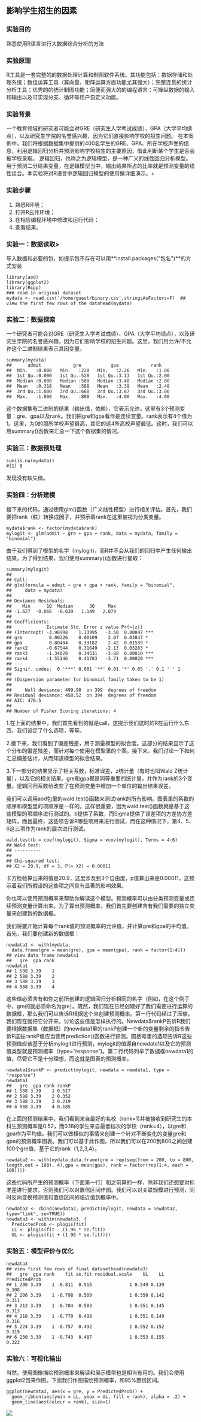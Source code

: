 ## 影响学生招生的因素

### 实验目的

熟悉使用R语言进行大数据综合分析的方法

### 实验原理

R工具是一套完整的的数据处理计算和制图软件系统。其功能包括：数据存储和处理系统；数组运算工具（其向量、矩阵运算方面功能尤其强大）；完整连贯的统计分析工具；优秀的的统计制图功能；简便而强大的的编程语言：可操纵数据的输入和输出以及可实现分支、循环等用户自定义功能。

### 实验背景
一个教育领域的研究者可能会对GRE（研究生入学考试成绩）、GPA（大学平均绩点），以及研究生学院的名誉感兴趣，因为它们直接影响学校的招生问题。
在本案例中，我们将根据数据集中提供的400名学生的GRE、GPA、所在学校声誉的信息，利用逻辑回归分析并预测影响学校招生的主要原因，借此判断某个学生是否会被学校录取。
逻辑回归，也称之为逻辑模型，是一种广义的线性回归分析模型。用于预测二分结果变量。在逻辑模型当中，输出结果所占的比率就是预测变量的线性组合。本实验将对R语言中逻辑回归模型的使用做详细演示。+



### 实验步骤

1. 熟悉R环境；
2. 打开R云件环境；
3. 在相应编程环境中修改和运行代码；
4. 查看结果。

### 实验一：数据读取>

导入数据和必要的包，如提示包不存在可以用**install.packages("包名")**的方式安装

```
library(aod)
library(ggplot2)
library(Rcpp)
### read in original dataset
mydata <- read.csv('/home/guest/binary.csv',stringsAsFactors=F)  ## view the first few rows of the datahead(mydata)
```

### 实验二：数据探索

一个研究者可能会对GRE（研究生入学考试成绩）、GPA（大学平均绩点），以及研究生学院的名誉感兴趣，因为它们影响学校的招生问题。这里，我们用允许/不允许这个二进制结果表示其因变量。

```
summary(mydata)
##      admit            gre           gpa            rank     
##  Min.   :0.000   Min.   :220   Min.   :2.26   Min.   :1.00  
##  1st Qu.:0.000   1st Qu.:520   1st Qu.:3.13   1st Qu.:2.00  
##  Median :0.000   Median :580   Median :3.40   Median :2.00  
##  Mean   :0.318   Mean   :588   Mean   :3.39   Mean   :2.48  
##  3rd Qu.:1.000   3rd Qu.:660   3rd Qu.:3.67   3rd Qu.:3.00  
##  Max.   :1.000   Max.   :800   Max.   :4.00   Max.   :4.00
```

这个数据集有二进制的结果（输出值，依赖），它表示允许。这里有3个预测变量：gre、gpa以及rank。我们把gre和gpa看作是连续变量。rank表示有4个值为1。这里，为0的那所学校声望最高，其它的这4所高校声望最低。这时，我们可以用summary()函数来汇总一下这个数据集的情况。

### 实验三：数据预处理

```
sum(is.na(mydata))
#[1] 0
```
发现没有缺失值。

### 实验四：分析建模

接下来的代码，通过使用glm()函数（广义线性模型）进行相关评估。首先，我们要把rank（秩）转换成因子，并预示着rank在这里被视为分类变量。

```
mydata$rank <- factor(mydata$rank)
mylogit <- glm(admit ~ gre + gpa + rank, data = mydata, family = "binomial")
```

由于我们得到了模型的名字（mylogit)，而R并不会从我们的回归中产生任何输出结果。为了得到结果，我们使用summary()函数进行提取：

```
summary(mylogit)
## 
## Call:
## glm(formula = admit ~ gre + gpa + rank, family = "binomial", 
##     data = mydata)
## 
## Deviance Residuals: 
##    Min      1Q  Median      3Q     Max  
## -1.627  -0.866  -0.639   1.149   2.079  
## 
## Coefficients:
##             Estimate Std. Error z value Pr(>|z|)    
## (Intercept) -3.98998    1.13995   -3.50  0.00047 ***
## gre          0.00226    0.00109    2.07  0.03847 *  
## gpa          0.80404    0.33182    2.42  0.01539 *  
## rank2       -0.67544    0.31649   -2.13  0.03283 *  
## rank3       -1.34020    0.34531   -3.88  0.00010 ***
## rank4       -1.55146    0.41783   -3.71  0.00020 ***
## ---
## Signif. codes:  0 '***' 0.001 '**' 0.01 '*' 0.05 '.' 0.1 ' ' 1
## 
## (Dispersion parameter for binomial family taken to be 1)
## 
##     Null deviance: 499.98  on 399  degrees of freedom
## Residual deviance: 458.52  on 394  degrees of freedom
## AIC: 470.5
## 
## Number of Fisher Scoring iterations: 4
```

1.在上面的结果中，我们首先看到的就是call，这提示我们这时的R在运行什么东西，我们设定了什么选项，等等。

2.接下来，我们看到了偏差残差，用于测量模型的拟合度。这部分的结果显示了这个分布的偏差残差，而针对每个使用在模型里的个案。接下来，我们讨论一下如何汇总偏差估计，从而知道模型的拟合结果。

3.下一部分的结果显示了相关系数，标准误差，z统计量（有时也叫Wald Z统计量），以及它的相关结果。gre和gpa都是同等重要的统计量，并作为rank的3个变量。逻辑回归系数给改变了在预测变量中增加一个单位的输出结果误差。

我们可以调用aod包里的wald.test()函数来测试rank的所有影响。图表里的系数的顺序和模型里的项顺序是一样的。这样很重要，因为wald.test()函数就是基于这些模型的项顺序进行测试的。b提供了系数，而Sigma提供了误差项的方差协方差矩阵，而且最终，这些项告诉R哪些项用来进行测试，而在这种情况下，第4、5、6这三项作为rank的层次进行测试。

```
wald.test(b = coef(mylogit), Sigma = vcov(mylogit), Terms = 4:6)
## Wald test:
## ----------
## 
## Chi-squared test:
## X2 = 20.9, df = 3, P(> X2) = 0.00011
```

卡方检验算出来的值是20.9，这里涉及到3个自由度，p值算出来是0.00011，这预示着我们所假设的这些项之间具有显著的影响效果。

你也可以使用预测概率来帮助你解读这个模型。预测概率可以由分类预测变量或连续预测变量计算出来。为了算出预测概率，我们首先要创建含有我们需要的独立变量来创建新的数据框。

我们将要开始计算每个rank值的预测概率的允许值，并计算gre和gpa的平均值。首先，我们要创建新的数据框：

```
newdata1 <- with(mydata,
  data.frame(gre = mean(gre), gpa = mean(gpa), rank = factor(1:4)))
## view data frame newdata1
##   gre  gpa rank
newdata1
## 1 588 3.39    1
## 2 588 3.39    2
## 3 588 3.39    3
## 4 588 3.39    4
```

这些值必须含有和你之前所创建的逻辑回归分析相同的名字（例如，在这个例子中，gre的就必须命名为gre）。既然，我们现在已经创建好了我们需要进行运算的数据框，那么我们可以告诉R根据这个来创建预测概率。第一行代码经过了压缩，我们现在就把它分开来，讨论这些值是怎样执行的。Newdata$rankP告诉R我们要根据数据集（数据框）的newdata1里的rankP创建一个新的变量剩余的指令告诉R这些rankP值应当使用prediction()函数进行预测。圆括号里的选项告诉R这些预测值应该基于分析mylogit进行预测，mylogit的值源自newdata1以及它的预测值类型就是预测概率（type=”response”)。第二行代码列举了数据框newdata1的值，尽管它不是十分理想，而这就是图表的预测概率。

```
newdata1$rankP <- predict(mylogit, newdata = newdata1, type = "response")
newdata1
##   gre  gpa rank rankP
## 1 588 3.39    1 0.517
## 2 588 3.39    2 0.352
## 3 588 3.39    3 0.219
## 4 588 3.39    4 0.185
```

在上面的预测结果中，我们看到来自最好的名校（rank=1)并被接收到研究生的本科生预测概率是0.52，而0.18的学生来自最低档次的学校（rank=4），以gre和gpa作为平均值。我们可以做相似的事情来创建一个针对不断变化的变量gre和gpa的预测概率图表。我们可以基于此作图，所以我们可以在200到800之间创建100个gre值，基于它的rank（1,2,3,4）。

```
newdata2 <- with(mydata,data.frame(gre = rep(seq(from = 200, to = 800, length.out = 100), 4),gpa = mean(gpa), rank = factor(rep(1:4, each = 100))))
```

这些代码所产生的预测概率（下面第一行）和之前算的一样，除非我们还想要对标准差进行要求，否则我们可以对置信区间作图。我们可以对关联规模进行预测，同时反向变换预测值和置信区间的临近值到概率中。

```
newdata3 <- cbind(newdata2, predict(mylogit, newdata = newdata2, type="link", se=TRUE))
newdata3 <- within(newdata3, {
  PredictedProb <- plogis(fit)
  LL <- plogis(fit - (1.96 * se.fit))
  UL <- plogis(fit + (1.96 * se.fit))})
```

### 实验五：模型评价与优化

```
newdata3
## view first few rows of final datasethead(newdata3)
##   gre  gpa rank    fit se.fit residual.scale    UL    LL PredictedProb
## 1 200 3.39    1 -0.811  0.515              1 0.549 0.139         0.308
## 2 206 3.39    1 -0.798  0.509              1 0.550 0.142         0.311
## 3 212 3.39    1 -0.784  0.503              1 0.551 0.145         0.313
## 4 218 3.39    1 -0.770  0.498              1 0.551 0.149         0.316
## 5 224 3.39    1 -0.757  0.492              1 0.552 0.152         0.319
## 6 230 3.39    1 -0.743  0.487              1 0.553 0.155         0.322
```

### 实验六：可视化输出

当然，使用图像描绘预测概率来解读和展示模型也是相当有用的。我们会使用ggplot2包来作图。下面我们作图描绘预测概率，和95%置信区间。

```
ggplot(newdata3, aes(x = gre, y = PredictedProb)) +
  geom_ribbon(aes(ymin = LL, ymax = UL, fill = rank), alpha = .2) +
  geom_line(aes(colour = rank), size=1)
```

![](/images/6_1_20171120014606.006.png)
